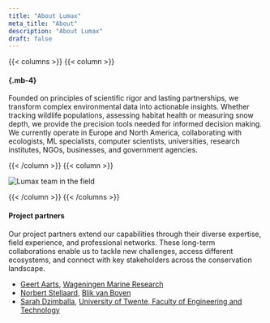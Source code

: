 ```yaml
---
title: "About Lumax"
meta_title: "About"
description: "About Lumax"
draft: false
---
```



{{< columns >}}
{{< column >}}

####  {.mb-4}

Founded on principles of scientific rigor and lasting partnerships, we transform complex environmental data into actionable insights. Whether tracking wildlife populations, assessing habitat health or measuring snow depth, we provide the precision tools needed for informed decision making. We currently operate in Europe and North America, collaborating with ecologists, ML specialists, computer scientists, universities, research institutes, NGOs, businesses, and government agencies.

{{< /column >}}
{{< column >}}

![Lumax team in the field](/images/ThorEelke.jpg)

{{< /column >}}
{{< /columns >}}



#### Project partners

Our project partners extend our capabilities through their diverse expertise, field experience, and professional networks. These long-term collaborations enable us to tackle new challenges, access different ecosystems, and connect with key stakeholders across the conservation landscape.

 
- <a href="https://www.linkedin.com/in/geert-aarts-6b6b42255/"> Geert Aarts</a>, <a href="https://www.wur.nl/nl/onderzoek-resultaten/onderzoeksinstituten/marine-research.htm"> Wageningen Marine Research </a>
- <a href="https://www.linkedin.com/in/norbertstellaard/"> Norbert Stellaard</a>, <a href="https://www.blikvanboven.nl/en/homepage-en/"> Blik van Boven</a>
- <a href="https://www.linkedin.com/in/sarah-dzimballa-21434a1a4/"> Sarah Dzimballa</a>, <a href="https://people.utwente.nl/s.dzimballa"> University of Twente, Faculty of Engineering and Technology</a>